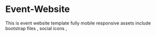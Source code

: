 # Event-Website
This is event website template fully mobile responsive 
assets include bootstrap files , social icons , 